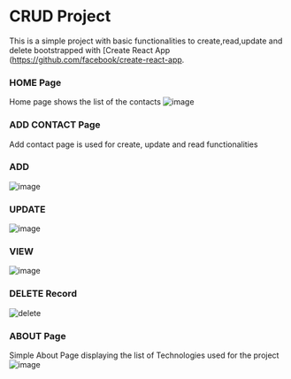 # CRUD Project

This is a simple project with basic functionalities to create,read,update and delete bootstrapped with [Create React App (https://github.com/facebook/create-react-app.

### HOME Page 
Home page shows the list of the contacts
![image](https://user-images.githubusercontent.com/56429231/147876333-d5ee5c20-fe78-412a-aafb-1a9d30afbce8.png)

###  ADD CONTACT Page
Add contact page is used for create, update and read functionalities

### ADD 
![image](https://user-images.githubusercontent.com/56429231/147876551-66d223a4-1a4a-4763-b115-e5f26dacc44e.png)

### UPDATE
![image](https://user-images.githubusercontent.com/56429231/147876616-9cbc9ffe-2d18-4a0b-8969-160a0302f68f.png)

### VIEW
![image](https://user-images.githubusercontent.com/56429231/147876633-1cbbdd52-df41-4f25-a4a2-01081d0dfd38.png)




### DELETE Record
![delete](https://user-images.githubusercontent.com/56429231/147876813-361d4a3d-eca3-4d50-adff-e9ccd5dd662a.png)


### ABOUT Page 
Simple About Page displaying the list of Technologies used for the project
![image](https://user-images.githubusercontent.com/56429231/147876904-d70f7452-d1f1-468b-8ae7-b17412e75f61.png)

